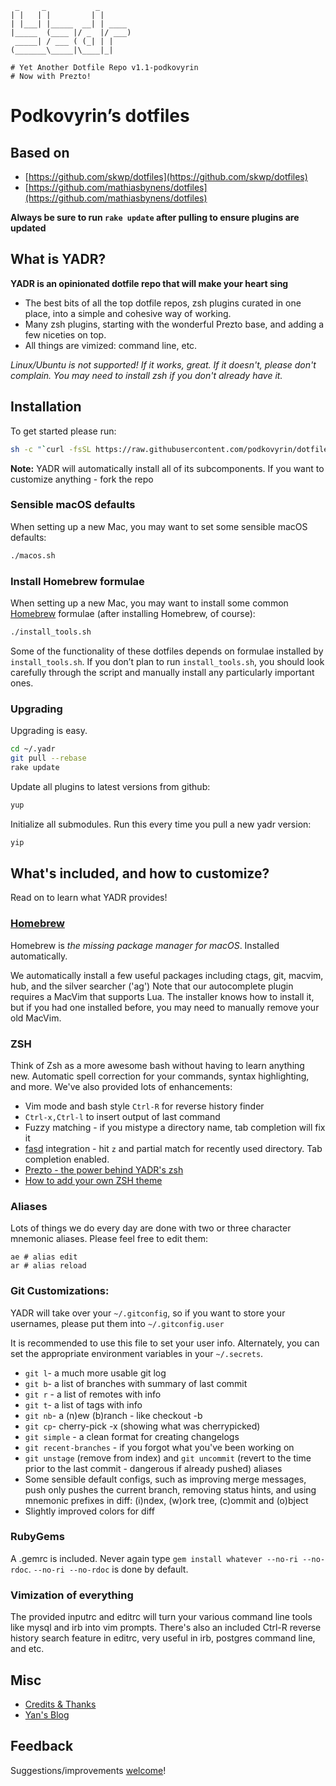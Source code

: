      _     _           _
    | |   | |         | |
    | |___| |_____  __| | ____
    |_____  (____ |/ _  |/ ___)
     _____| / ___ ( (_| | |
    (_______\_____|\____|_|

    # Yet Another Dotfile Repo v1.1-podkovyrin
    # Now with Prezto!

# Podkovyrin’s dotfiles

## Based on

* [https://github.com/skwp/dotfiles](https://github.com/skwp/dotfiles)
* [https://github.com/mathiasbynens/dotfiles](https://github.com/mathiasbynens/dotfiles)

**Always be sure to run `rake update` after pulling to ensure plugins are updated**

## What is YADR?

**YADR is an opinionated dotfile repo that will make your heart sing**

  * The best bits of all the top dotfile repos, zsh plugins curated in one place, into a simple and cohesive way of working.
  * Many zsh plugins, starting with the wonderful Prezto base, and adding a few niceties on top.
  * All things are vimized: command line, etc.

*Linux/Ubuntu is not supported! If it works, great. If it doesn't, please don't complain. You may need to install zsh if you don't already have it.*

## Installation

To get started please run:

```bash
sh -c "`curl -fsSL https://raw.githubusercontent.com/podkovyrin/dotfiles/zsh/install.sh`"
```

**Note:** YADR will automatically install all of its subcomponents. If you want to customize anything - fork the repo

### Sensible macOS defaults

When setting up a new Mac, you may want to set some sensible macOS defaults:

```bash
./macos.sh
```

### Install Homebrew formulae

When setting up a new Mac, you may want to install some common [Homebrew](https://brew.sh/) formulae (after installing Homebrew, of course):

```bash
./install_tools.sh
```

Some of the functionality of these dotfiles depends on formulae installed by `install_tools.sh`. If you don’t plan to run `install_tools.sh`, you should look carefully through the script and manually install any particularly important ones.

### Upgrading

Upgrading is easy.

```bash
cd ~/.yadr
git pull --rebase
rake update
```

Update all plugins to latest versions from github:

```bash
yup
```

Initialize all submodules. Run this every time you pull a new yadr version:

```bash
yip
```

## What's included, and how to customize?

Read on to learn what YADR provides!

### [Homebrew](https://brew.sh/)

Homebrew is _the missing package manager for macOS_. Installed automatically.

We automatically install a few useful packages including ctags, git, macvim, hub, and the silver searcher ('ag')
Note that our autocomplete plugin requires a MacVim that supports Lua. The installer knows how to install it, but if you had one installed before, you may need to manually remove your old MacVim.

### ZSH

Think of Zsh as a more awesome bash without having to learn anything new.
Automatic spell correction for your commands, syntax highlighting, and more.
We've also provided lots of enhancements:

* Vim mode and bash style `Ctrl-R` for reverse history finder
* `Ctrl-x,Ctrl-l` to insert output of last command
* Fuzzy matching - if you mistype a directory name, tab completion will fix it
* [fasd](https://github.com/clvv/fasd) integration - hit `z` and partial match for recently used directory. Tab completion enabled.
* [Prezto - the power behind YADR's zsh](https://github.com/sorin-ionescu/prezto)
* [How to add your own ZSH theme](doc/zsh/themes.md)

### Aliases

Lots of things we do every day are done with two or three character
mnemonic aliases. Please feel free to edit them:

    ae # alias edit
    ar # alias reload


### Git Customizations:

YADR will take over your `~/.gitconfig`, so if you want to store your usernames, please put them into `~/.gitconfig.user`

It is recommended to use this file to set your user info. Alternately, you can set the appropriate environment variables in your `~/.secrets`.

  * `git l`- a much more usable git log
  * `git b`- a list of branches with summary of last commit
  * `git r` - a list of remotes with info
  * `git t`- a list of tags with info
  * `git nb`- a (n)ew (b)ranch - like checkout -b
  * `git cp`- cherry-pick -x (showing what was cherrypicked)
  * `git simple` - a clean format for creating changelogs
  * `git recent-branches` - if you forgot what you've been working on
  * `git unstage` (remove from index) and `git uncommit` (revert to the time prior to the last commit - dangerous if already pushed) aliases
  * Some sensible default configs, such as improving merge messages, push only pushes the current branch, removing status hints, and using mnemonic prefixes in diff: (i)ndex, (w)ork tree, (c)ommit and (o)bject
  * Slightly improved colors for diff


### RubyGems

A .gemrc is included. Never again type `gem install whatever --no-ri --no-rdoc`. `--no-ri --no-rdoc` is done by default.

### Vimization of everything

The provided inputrc and editrc will turn your various command line tools like mysql and irb into vim prompts. There's
also an included Ctrl-R reverse history search feature in editrc, very useful in irb, postgres command line, and etc.

## Misc

* [Credits & Thanks](doc/credits.md)
* [Yan's Blog](https://yanpritzker.com)

## Feedback

Suggestions/improvements [welcome](https://github.com/podkovyrin/dotfiles/issues)!
